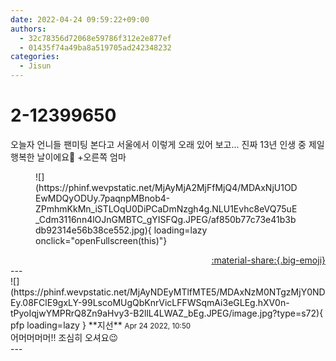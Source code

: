```yaml
---
date: 2022-04-24 09:59:22+09:00
authors:
  - 32c78356d72068e59786f312e2e877ef
  - 01435f74a49ba8a519705ad242348232
categories:
  - Jisun
---
```


# 2-12399650

<div class="post-container" markdown="1">
<div class="content-container md-sidebar__scrollwrap" markdown="1">

오늘자 언니들 팬미팅 본다고 서울에서 이렇게 오래 있어 보고... 진짜 13년 인생 중 제일 행복한 날이에요💝               +오른쪽 엄마      
<figure markdown="1">
![](https://phinf.wevpstatic.net/MjAyMjA2MjFfMjQ4/MDAxNjU1ODEwMDQyODUy.7paqnpMBnob4-ZPmhmKkMn_iSTLOqU0DiPCaDmNzgh4g.NLU1Evhc8eVQ75uE_Cdm3116nn4lOJnGMBTC_gYISFQg.JPEG/af850b77c73e41b3bdb92314e56b38ce552.jpg){ loading=lazy onclick="openFullscreen(this)"}
</figure>


</div>
</div>

<div style="text-align: right;" markdown="1">
<a href="https://weverse.io/fromis9/fanpost/2-12399650" style="text-align: right;">:material-share:{.big-emoji}</a>
</div>
---

<div class="comments-container md-sidebar__scrollwrap" markdown="1">
<div class="comment" markdown="1">
<div class='id-container' markdown="1">
![](https://phinf.wevpstatic.net/MjAyNDEyMTlfMTE5/MDAxNzM0NTgzMjY0NDEy.08FClE9gxLY-99LscoMUgQbKnrVicLFFWSqmAi3eGLEg.hXV0n-tPyoIqjwYMPRrQ8Zn9aHvy3-B2llL4LWAZ_bEg.JPEG/image.jpg?type=s72){ pfp loading=lazy }
**<span class="artist">지선</span>** <small>Apr 24 2022, 10:50</small><br>
</div>
<div class='comment-body' markdown="1">
어머머머머!! 조심히 오셔요😉
</div>
</div>
</div>
---
